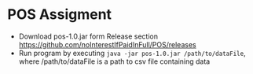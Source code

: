 # POS Assigment

- Download pos-1.0.jar form Release section https://github.com/noInterestIfPaidInFull/POS/releases
- Run program by executing `java -jar pos-1.0.jar /path/to/dataFile`, where /path/to/dataFile is a path to csv file containing data
